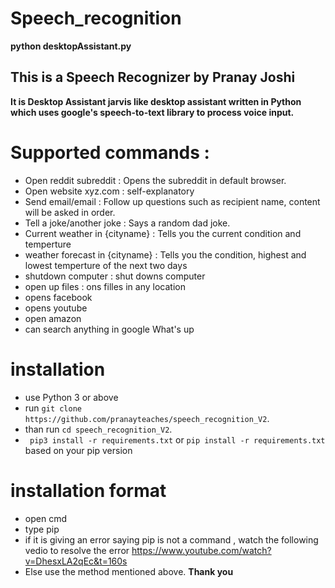# Speech_recognition
**python desktopAssistant.py**
## This is a Speech Recognizer by Pranay Joshi
**It is Desktop Assistant jarvis like desktop assistant written in Python which uses google's speech-to-text library to process voice input.**
# Supported commands :

* Open reddit subreddit : Opens the subreddit in default browser.
* Open website xyz.com : self-explanatory
* Send email/email : Follow up questions such as recipient name, content will be asked in order.
* Tell a joke/another joke : Says a random dad joke.
* Current weather in {cityname} : Tells you the current condition and temperture
* weather forecast in {cityname} : Tells you the condition, highest and lowest temperture of the next two days
* shutdown computer : shut downs computer
* open up files : ons filles in any location
* opens facebook
* opens youtube
* open amazon
* can search anything in google
What's up
# installation
* use Python 3 or above
* run ```git clone https://github.com/pranayteaches/speech_recognition_V2```.
* than run ```cd speech_recognition_V2```.
* ``` pip3 install -r requirements.txt``` or ```pip install -r requirements.txt``` based on your pip version

# installation format
* open cmd
* type pip
* if it is giving an error saying pip is not a command , watch the following vedio to resolve the error
https://www.youtube.com/watch?v=DhesxLA2qEc&t=160s
* Else use the method mentioned above.
**Thank you**



